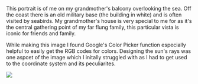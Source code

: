 This portrait is of me on my grandmother's balcony overlooking the sea. Off the coast there is an old military base (the building in white) and is often visited by seabirds. My grandmother's house is very special to me for as it's the central gathering point of my far flung family, this particular vista is iconic for friends and family.

While making this image I found Google's Color Picker function especially helpful to easily get the RGB codes for colors. Designing the sun's rays was one aspcet of the image which I initally struggled with as I had to get used to the coordinate system and its peculiarites.


![](SelfPort.jpeg)
